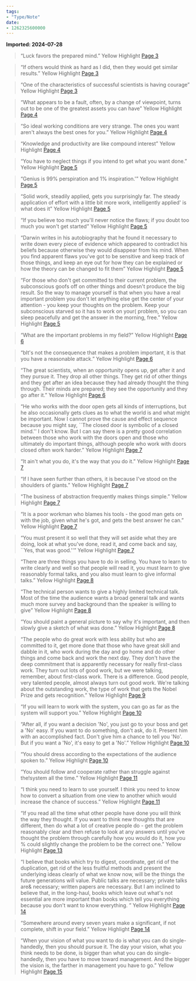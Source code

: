```yaml
---
tags:
- "Type/Note"
date:
- 1262325600000
---
```


**Imported: 2024-07-28**

> “Luck favors the prepared mind.” Yellow Highlight [Page 3](zotero://open-pdf/library/items/P7MZGBUF?page=3&annotation=TQVGTCW5)

> “If others would think as hard as I did, then they would get similar results.” Yellow Highlight [Page 3](zotero://open-pdf/library/items/P7MZGBUF?page=3&annotation=LIXZRANE)

> “One of the characteristics of successful scientists is having courage” Yellow Highlight [Page 3](zotero://open-pdf/library/items/P7MZGBUF?page=3&annotation=AU8WXUQH)

> “What appears to be a fault, often, by a change of viewpoint, turns out to be one of the greatest assets you can have” Yellow Highlight [Page 4](zotero://open-pdf/library/items/P7MZGBUF?page=4&annotation=WI33UMX5)

> “So ideal working conditions are very strange. The ones you want aren't always the best ones for you.” Yellow Highlight [Page 4](zotero://open-pdf/library/items/P7MZGBUF?page=4&annotation=49WRPKUV)

> “Knowledge and productivity are like compound interest” Yellow Highlight [Page 4](zotero://open-pdf/library/items/P7MZGBUF?page=4&annotation=KHH9XEM9)

> “You have to neglect things if you intend to get what you want done.” Yellow Highlight [Page 5](zotero://open-pdf/library/items/P7MZGBUF?page=5&annotation=4G3ZTEYE)

> “Genius is 99% perspiration and 1% inspiration.'” Yellow Highlight [Page 5](zotero://open-pdf/library/items/P7MZGBUF?page=5&annotation=RJVVR4AU)

> “Solid work, steadily applied, gets you surprisingly far. The steady application of effort with a little bit more work, intelligently applied' is what does it” Yellow Highlight [Page 5](zotero://open-pdf/library/items/P7MZGBUF?page=5&annotation=LXJK48KU)

> “If you believe too much you'll never notice the flaws; if you doubt too much you won't get started” Yellow Highlight [Page 5](zotero://open-pdf/library/items/P7MZGBUF?page=5&annotation=TPNRE9WF)

> “Darwin writes in his autobiography that he found it necessary to write down every piece of evidence which appeared to contradict his beliefs because otherwise they would disappear from his mind. When you find apparent flaws you've got to be sensitive and keep track of those things, and keep an eye out for how they can be explained or how the theory can be changed to fit them” Yellow Highlight [Page 5](zotero://open-pdf/library/items/P7MZGBUF?page=5&annotation=KRJTGZKL)

> “For those who don't get committed to their current problem, the subconscious goofs off on other things and doesn't produce the big result. So the way to manage yourself is that when you have a  real important problem you don't let anything else get the center of your attention - you keep your thoughts  on the problem. Keep your subconscious starved so it has to work on   your( problem, so you can sleep peacefully and get the answer in the morning, free.” Yellow Highlight [Page 5](zotero://open-pdf/library/items/P7MZGBUF?page=5&annotation=FET2FB55)

> “What are the important problems in my field?” Yellow Highlight [Page 6](zotero://open-pdf/library/items/P7MZGBUF?page=6&annotation=BCWFJQ4D)

> “bIt's not the consequence that makes a problem important, it is that you have a reasonable attack.” Yellow Highlight [Page 6](zotero://open-pdf/library/items/P7MZGBUF?page=6&annotation=R4BA2RR6)

> “The great scientists, when an opportunity opens up, get after it and they pursue it. They drop all other things. They get rid of other things and they get after an idea because they had already thought the thing through. Their minds are prepared; they see the opportunity and they go after it.” Yellow Highlight [Page 6](zotero://open-pdf/library/items/P7MZGBUF?page=6&annotation=3TFJJZFC)

> “He who works with the door open gets all kinds of interruptions, but he also occasionally gets clues as to what the world is and what might be important. Now I cannot prove the cause and effect  sequence because you might say, ``The closed door is symbolic of a closed mind.'' I don't know. But I can  say there is a pretty good correlation between those who work with the doors open and those who  ultimately do important things, although people who work with doors closed often work harder.” Yellow Highlight [Page 7](zotero://open-pdf/library/items/P7MZGBUF?page=7&annotation=FA5D59DL)

> “It ain't what you do, it's the way that you do it.” Yellow Highlight [Page 7](zotero://open-pdf/library/items/P7MZGBUF?page=7&annotation=SWJRI962)

> “If I have seen further than others, it is because I've stood on the shoulders of giants.” Yellow Highlight [Page 7](zotero://open-pdf/library/items/P7MZGBUF?page=7&annotation=57WURVLN)

> “The business of abstraction frequently makes things simple.” Yellow Highlight [Page 7](zotero://open-pdf/library/items/P7MZGBUF?page=7&annotation=GPP94Y2I)

> “It is a poor workman who blames his tools - the good man gets on with the job, given what he's got, and gets the best answer he can.” Yellow Highlight [Page 7](zotero://open-pdf/library/items/P7MZGBUF?page=7&annotation=45IAG5L4)

> “You must present it so well that they will set aside what they are doing, look at what you've done, read it, and come back and say, ``Yes, that was good.''” Yellow Highlight [Page 7](zotero://open-pdf/library/items/P7MZGBUF?page=7&annotation=X34A6TVJ)

> “There are three things you have to do in selling. You have to learn to write clearly and well so that people will read it, you must learn to give reasonably formal talks, and you also must learn to give informal talks.” Yellow Highlight [Page 8](zotero://open-pdf/library/items/P7MZGBUF?page=8&annotation=GGZBIXXN)

> “The technical person wants to give a highly limited technical talk. Most of the time the audience wants a broad general talk and wants much more survey and background than the speaker is willing to give” Yellow Highlight [Page 8](zotero://open-pdf/library/items/P7MZGBUF?page=8&annotation=PNB2NYKR)

> “You should paint a general picture to say why it's important, and then slowly give a sketch of what was done.” Yellow Highlight [Page 8](zotero://open-pdf/library/items/P7MZGBUF?page=8&annotation=A4PL27CX)

> “The people who do great work with less ability but who are committed to it, get more done that those who have great skill and dabble in it, who work during the day and go home and do other things and come back and work the next day. They don't have the deep commitment that is apparently necessary for really first-class work. They turn out lots of good work, but we were talking, remember, about first-class work. There is a difference. Good people, very talented people, almost always turn out good work. We're talking about the outstanding work, the type of work that gets the Nobel Prize and gets recognition.” Yellow Highlight [Page 9](zotero://open-pdf/library/items/P7MZGBUF?page=9&annotation=DXY3KG2T)

> “If you will learn to work with the system, you can go as far as the system will support you.” Yellow Highlight [Page 10](zotero://open-pdf/library/items/P7MZGBUF?page=10&annotation=ZLQEG47Z)

> “After all, if you want a decision 'No', you just go to your boss and get a 'No' easy. If you want to do something, don't ask, do it. Present him with an accomplished fact. Don't give him a chance to tell you 'No'.  But if you want a 'No', it's easy to get a 'No'.” Yellow Highlight [Page 10](zotero://open-pdf/library/items/P7MZGBUF?page=10&annotation=EF226PBL)

> “You should dress according to the expectations of the audience spoken to.” Yellow Highlight [Page 10](zotero://open-pdf/library/items/P7MZGBUF?page=10&annotation=Z4GXJMH2)

> “You should follow and cooperate rather than struggle against the!system all the time.” Yellow Highlight [Page 11](zotero://open-pdf/library/items/P7MZGBUF?page=11&annotation=3W5F3PM2)

> “I think you need to learn to use yourself. I think you need to know how to convert a situation from one view to another which would increase the chance of success.” Yellow Highlight [Page 11](zotero://open-pdf/library/items/P7MZGBUF?page=11&annotation=THRR5L8D)

> “If you read all the time what other people have done you will think the way they thought. If you want to think new thoughts that are different, then do what a lot of creative people do - get the problem reasonably clear and then refuse to look at any answers until you've thought the problem through carefully how you would do it, how you % could slightly change the problem to be the correct one.” Yellow Highlight [Page 13](zotero://open-pdf/library/items/P7MZGBUF?page=13&annotation=F48B38PU)

> “I believe that books which try to digest, coordinate, get rid of the duplication, get rid of the less fruitful methods and present the underlying ideas clearly of what we know now, will be the things the future generations will value. Public talks are necessary; private talks are& necessary; written papers are necessary. But I am inclined to believe that, in the long-haul, books which leave out what's not essential are more important than books which tell you everything because you don't want to know everything. ” Yellow Highlight [Page 14](zotero://open-pdf/library/items/P7MZGBUF?page=14&annotation=Y2AN3TAB)

> “Somewhere around every seven years make a significant, if not complete, shift in your field.” Yellow Highlight [Page 14](zotero://open-pdf/library/items/P7MZGBUF?page=14&annotation=7WDK2PHN)

> “When your vision of what you want to do is what you can do single-handedly, then you should pursue it. The day your vision, what you think needs to be done, is bigger than what you can do single-handedly, then you have to move toward management. And the bigger the vision is, the farther in management you have to go.” Yellow Highlight [Page 15](zotero://open-pdf/library/items/P7MZGBUF?page=15&annotation=QKU9A4MC)